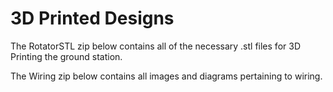 
# 3D Printed Designs

The RotatorSTL zip below contains all of the necessary .stl files for 3D Printing the ground station.

The Wiring zip below contains all images and diagrams pertaining to wiring.
